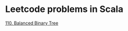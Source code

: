 # Leetcode problems in Scala


[110. Balanced Binary Tree](https://leetcode.com/problems/balanced-binary-tree/)